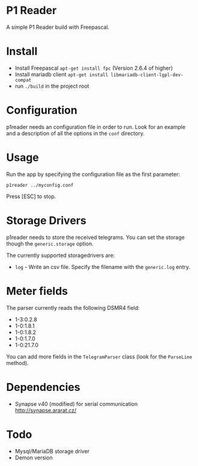 # P1 Reader

A simple P1 Reader build with Freepascal. 

# Install

- Install Freepascal `apt-get install fpc` (Version 2.6.4 of higher)
- Install mariadb client `apt-get install libmariadb-client-lgpl-dev-compat`
- run `./build` in the project root


# Configuration

p1reader needs an configuration file in order to run. Look for an example and a description of all the options in the `conf` directory.


# Usage

Run the app by specifying the configuration file as the first parameter:

`p1reader ../myconfig.conf` 

Press [ESC] to stop.


# Storage Drivers

p1reader needs to store the received telegrams. You can set the storage though the `generic.storage` option.

The currently supported storagedrivers are:

- `log` - Write an csv file. Specify the filename with the `generic.log` entry.


# Meter fields

The parser currently reads the following DSMR4 field:

- 1-3:0.2.8
- 1-0:1.8.1
- 1-0:1.8.2
- 1-0:1.7.0
- 1-0:21.7.0

You can add more fields in the `TelegramParser` class (look for the `ParseLine` method).

# Dependencies

- Synapse v40 (modified) for serial communication http://synapse.ararat.cz/

# Todo

- Mysql/MariaDB storage driver
- Demon version